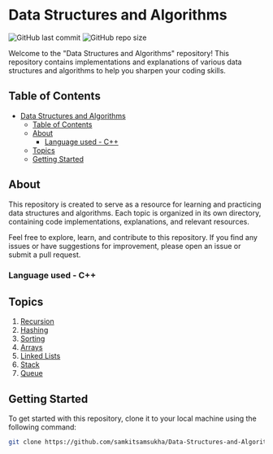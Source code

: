# Data Structures and Algorithms

![GitHub last commit](https://img.shields.io/github/last-commit/samkitsamsukha/Data-Structures-and-Algorithms)
![GitHub repo size](https://img.shields.io/github/repo-size/samkitsamsukha/Data-Structures-and-Algorithms)

Welcome to the "Data Structures and Algorithms" repository! This repository contains implementations and explanations of various data structures and algorithms to help you sharpen your coding skills.

## Table of Contents

- [Data Structures and Algorithms](#data-structures-and-algorithms)
  - [Table of Contents](#table-of-contents)
  - [About](#about)
    - [Language used - C++](#language-used---c)
  - [Topics](#topics)
  - [Getting Started](#getting-started)


## About

This repository is created to serve as a resource for learning and practicing data structures and algorithms. Each topic is organized in its own directory, containing code implementations, explanations, and relevant resources.

Feel free to explore, learn, and contribute to this repository. If you find any issues or have suggestions for improvement, please open an issue or submit a pull request.
### Language used - C++

## Topics

1. [Recursion](/Recursion/)
2. [Hashing](/Hashing/)
3. [Sorting](/Sorting/)
4. [Arrays](/Arrays/)
5. [Linked Lists](/Linked%20Lists/)
6. [Stack](/Stack/)
7. [Queue](/Queue/)

## Getting Started

To get started with this repository, clone it to your local machine using the following command:

```bash
git clone https://github.com/samkitsamsukha/Data-Structures-and-Algorithms.git
